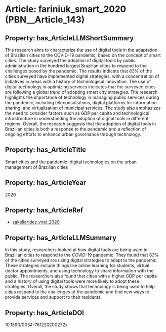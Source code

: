 # Article: __fariniuk_smart_2020__ (PBN__Article_143)

## Property: has_ArticleLLMShortSummary

This research aims to characterize the use of digital tools in the adaptation of Brazilian cities to the COVID-19 pandemic, based on the concept of smart cities. The study surveyed the adoption of digital tools by public administration in the hundred largest Brazilian cities to respond to the challenges posed by the pandemic. The results indicate that 83% of the cities surveyed have implemented digital strategies, with a concentration of initiatives in areas with a history of technological innovation. The use of digital technology in optimizing services indicates that the surveyed cities are following a global trend of adopting smart city strategies. The research highlights the importance of technology in managing public services during the pandemic, including teleconsultations, digital platforms for information sharing, and virtualization of municipal services. The study also emphasizes the need to consider factors such as GDP per capita and technological infrastructure in understanding the adoption of digital tools in different regions. Overall, the research suggests that the adoption of digital tools in Brazilian cities is both a response to the pandemic and a reflection of ongoing efforts to enhance urban governance through technology.

## Property: has_ArticleTitle

Smart cities and the pandemic: digital technologies on the urban management of Brazilian cities

## Property: has_ArticleYear

2020

## Property: has_ArticleRef

* [sakellarides_viral_2020](../Article/PBN__Article_183)

## Property: has_ArticleLLMSummary

In this study, researchers looked at how digital tools are being used in Brazilian cities to respond to the COVID-19 pandemic. They found that 83% of the cities surveyed are using digital strategies to adapt to the pandemic. These strategies include things like online learning for students, virtual doctor appointments, and using technology to share information with the public. The researchers also found that cities with a higher GDP per capita and a history of using digital tools were more likely to adopt these strategies. Overall, the study shows that technology is being used to help cities respond to the challenges of the pandemic and find new ways to provide services and support to their residents.

## Property: has_ArticleDOI

10.1590/0034-761220200272x

